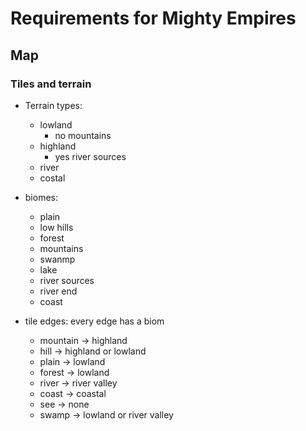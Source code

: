 # Requirements for Mighty Empires

## Map

### Tiles and terrain

- Terrain types: 
  - lowland
    - no mountains
  - highland
    - yes river sources
  - river
  - costal

- biomes:
  - plain
  - low hills
  - forest
  - mountains
  - swanmp
  - lake
  - river sources
  - river end
  - coast

- tile edges: every edge has a biom
  - mountain -> highland
  - hill -> highland or lowland
  - plain -> lowland
  - forest -> lowland
  - river -> river valley
  - coast -> coastal
  - see -> none
  - swamp -> lowland or river valley